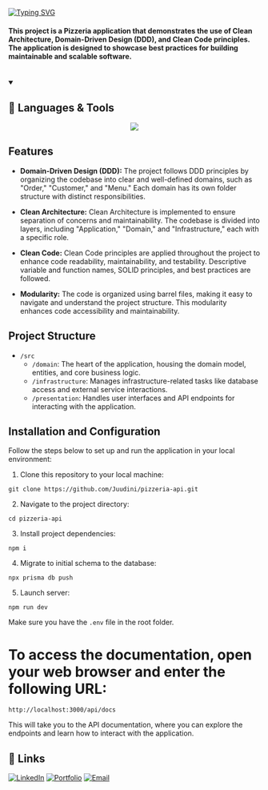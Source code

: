 [![Typing SVG](https://readme-typing-svg.demolab.com?font=Fira+Code&weight=800&size=52&duration=2500&pause=600&color=1AF7F5&center=true&vCenter=true&repeat=false&random=false&width=1800&lines=PIZZERIA+API++with+Clean+Architecture+DDD+and+Clean+Code)](https://git.io/typing-svg)

#### This project is a Pizzeria application that demonstrates the use of Clean Architecture, Domain-Driven Design (DDD), and Clean Code principles. The application is designed to showcase best practices for building maintainable and scalable software.
<br>

<details open> 
  <summary><h2>🧩 Languages & Tools</h2></summary>
    
<p align="center">
  <a href="https://skillicons.dev">
    <img src="https://skillicons.dev/icons?i=typescript,nodejs,express,mongodb,jest,postman&perline=9" />
  </a>
</p>
</details>

## Features

-   **Domain-Driven Design (DDD):** The project follows DDD principles by organizing the codebase into clear and well-defined domains, such as "Order," "Customer," and "Menu." Each domain has its own folder structure with distinct responsibilities.

-   **Clean Architecture:** Clean Architecture is implemented to ensure separation of concerns and maintainability. The codebase is divided into layers, including "Application," "Domain," and "Infrastructure," each with a specific role.

-   **Clean Code:** Clean Code principles are applied throughout the project to enhance code readability, maintainability, and testability. Descriptive variable and function names, SOLID principles, and best practices are followed.

-   **Modularity:** The code is organized using barrel files, making it easy to navigate and understand the project structure. This modularity enhances code accessibility and maintainability.

## Project Structure

-   `/src`
    -   `/domain`: The heart of the application, housing the domain model, entities, and core business logic.
    -   `/infrastructure`: Manages infrastructure-related tasks like database access and external service interactions.
    -   `/presentation`: Handles user interfaces and API endpoints for interacting with the application.

## Installation and Configuration

Follow the steps below to set up and run the application in your local environment:

1. Clone this repository to your local machine:

```
git clone https://github.com/Juudini/pizzeria-api.git
```

2. Navigate to the project directory:

```
cd pizzeria-api
```

3. Install project dependencies:

```
npm i
```

4. Migrate to initial schema to the database:

```
npx prisma db push
```

5. Launch server:

```
npm run dev
```

Make sure you have the `.env` file in the root folder.


# To access the documentation, open your web browser and enter the following URL:

```
http://localhost:3000/api/docs
```

This will take you to the API documentation, where you can explore the endpoints and learn how to interact with the application.

## 🔗 Links
<a href="https://www.linkedin.com/in/juandebandi/"><img alt="LinkedIn" title="LinkedIn" src="https://custom-icon-badges.demolab.com/badge/-LinkedIn-231b2e?style=for-the-badge&logoColor=F8D866&logo=LinkedIn"/></a>
<a href="https://juandebandi.dev/"><img alt="Portfolio" title="Portfolio" src="https://custom-icon-badges.demolab.com/badge/-|Portfolio-1F222E?style=for-the-badge&logoColor=F8D866&logo=link-external"/></a>
<a href="mailto:juudinidev@gmail.com">
   <img src="https://custom-icon-badges.demolab.com/badge/-Email-231b2e?style=for-the-badge&logoColor=F8D866&logo=gmail" alt="Email">
</a>
